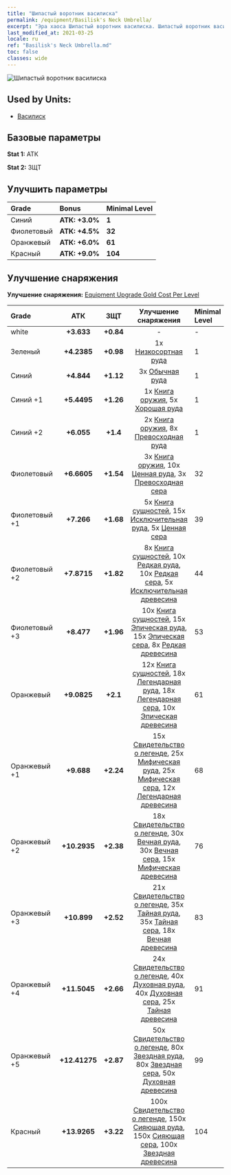 ```yaml
---
title: "Шипастый воротник василиска"
permalink: /equipment/Basilisk's Neck Umbrella/
excerpt: "Эра хаоса Шипастый воротник василиска. Шипастый воротник василиска"
last_modified_at: 2021-03-25
locale: ru
ref: "Basilisk's Neck Umbrella.md"
toc: false
classes: wide
---
```


  ![Шипастый воротник василиска](/images/e/e_8041.png)

## Used by Units:

* [Василиск](/ru/units/Basilisk/) 


## Базовые параметры
 **Stat 1:** АТК

 **Stat 2:** ЗЩТ

## Улучшить параметры

  |     Grade    |   Bonus | Minimal Level | 
  |:-------------|:--------|:--------------| 
  | Синий | **АТК: +3.0%** | **1** | 
  | Фиолетовый | **АТК: +4.5%** | **32** | 
  | Оранжевый | **АТК: +6.0%** | **61** | 
  | Красный | **АТК: +9.0%** | **104** | 


## Улучшение снаряжения
 **Улучшение снаряжения:** [Equipment Upgrade Gold Cost Per Level](/equipment/EquipmentUpgradeCostPerLevel/) 

  |          Grade      | АТК | ЗЩТ | Улучшение снаряжения | Minimal Level |
  |:--------------------|:---------:|:---------:|:----------------:|:--------------|
  | white | **+3.633** | **+0.84** | - | - |
  | Зеленый | **+4.2385** | **+0.98** | 1x [Низкосортная руда](/ru/Items/mat_1/) | 1 |
  | Синий | **+4.844** | **+1.12** | 3x [Обычная руда](/ru/Items/mat_6/) | 1 |
  | Синий +1 | **+5.4495** | **+1.26** | 1x [Книга оружия](/ru/Items/mat_18/), 5x [Хорошая руда](/ru/Items/mat_12/) | 1 |
  | Синий +2 | **+6.055** | **+1.4** | 2x [Книга оружия](/ru/Items/mat_25/), 8x [Превосходная руда](/ru/Items/mat_19/) | 1 |
  | Фиолетовый | **+6.6605** | **+1.54** | 3x [Книга оружия](/ru/Items/mat_32/), 10x [Ценная руда](/ru/Items/mat_26/), 3x [Превосходная сера](/ru/Items/mat_22/) | 32 |
  | Фиолетовый +1 | **+7.266** | **+1.68** | 5x [Книга сущностей](/ru/Items/mat_39/), 15x [Исключительная руда](/ru/Items/mat_33/), 5x [Ценная сера](/ru/Items/mat_29/) | 39 |
  | Фиолетовый +2 | **+7.8715** | **+1.82** | 8x [Книга сущностей](/ru/Items/mat_46/), 10x [Редкая руда](/ru/Items/mat_40/), 10x [Редкая сера](/ru/Items/mat_43/), 5x [Исключительная древесина](/ru/Items/mat_34/) | 44 |
  | Фиолетовый +3 | **+8.477** | **+1.96** | 10x [Книга сущностей](/ru/Items/mat_53/), 15x [Эпическая руда](/ru/Items/mat_47/), 15x [Эпическая сера](/ru/Items/mat_50/), 8x [Редкая древесина](/ru/Items/mat_41/) | 53 |
  | Оранжевый | **+9.0825** | **+2.1** | 12x [Книга сущностей](/ru/Items/mat_60/), 18x [Легендарная руда](/ru/Items/mat_54/), 18x [Легендарная сера](/ru/Items/mat_57/), 10x [Эпическая древесина](/ru/Items/mat_48/) | 61 |
  | Оранжевый +1 | **+9.688** | **+2.24** | 15x [Свидетельство о легенде](/ru/Items/mat_67/), 25x [Мифическая руда](/ru/Items/mat_61/), 25x [Мифическая сера](/ru/Items/mat_64/), 12x [Легендарная древесина](/ru/Items/mat_55/) | 68 |
  | Оранжевый +2 | **+10.2935** | **+2.38** | 18x [Свидетельство о легенде](/ru/Items/mat_74/), 30x [Вечная руда](/ru/Items/mat_68/), 30x [Вечная сера](/ru/Items/mat_71/), 15x [Мифическая древесина](/ru/Items/mat_62/) | 76 |
  | Оранжевый +3 | **+10.899** | **+2.52** | 21x [Свидетельство о легенде](/ru/Items/mat_81/), 35x [Тайная руда](/ru/Items/mat_75/), 35x [Тайная сера](/ru/Items/mat_78/), 18x [Вечная древесина](/ru/Items/mat_69/) | 83 |
  | Оранжевый +4 | **+11.5045** | **+2.66** | 24x [Свидетельство о легенде](/ru/Items/mat_88/), 40x [Духовная руда](/ru/Items/mat_82/), 40x [Духовная сера](/ru/Items/mat_85/), 25x [Тайная древесина](/ru/Items/mat_76/) | 91 |
  | Оранжевый +5 | **+12.41275** | **+2.87** | 50x [Свидетельство о легенде](/ru/Items/mat_95/), 80x [Звездная руда](/ru/Items/mat_89/), 80x [Звездная сера](/ru/Items/mat_92/), 50x [Духовная древесина](/ru/Items/mat_83/) | 99 |
  | Красный | **+13.9265** | **+3.22** | 100x [Свидетельство о легенде](/ru/Items/mat_102/), 150x [Сияющая руда](/ru/Items/mat_96/), 150x [Сияющая сера](/ru/Items/mat_99/), 100x [Звездная древесина](/ru/Items/mat_90/) | 104 |

